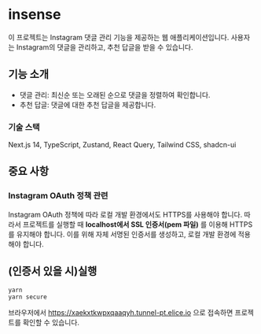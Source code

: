 # insense
이 프로젝트는 Instagram 댓글 관리 기능을 제공하는 웹 애플리케이션입니다. 사용자는 Instagram의 댓글을 관리하고, 추천 답글을 받을 수 있습니다.

## 기능 소개
- 댓글 관리: 최신순 또는 오래된 순으로 댓글을 정렬하여 확인합니다.
- 추천 답글: 댓글에 대한 추천 답글을 제공합니다.

### 기술 스택
Next.js 14, TypeScript, Zustand, React Query, Tailwind CSS, shadcn-ui

## 중요 사항
### Instagram OAuth 정책 관련
Instagram OAuth 정책에 따라 로컬 개발 환경에서도 HTTPS를 사용해야 합니다. 따라서 프로젝트를 실행할 때 **localhost에서 SSL 인증서(pem 파일)** 를 이용해 HTTPS를 유지해야 합니다. 이를 위해 자체 서명된 인증서를 생성하고, 로컬 개발 환경에 적용해야 합니다.

## (인증서 있을 시)실행
```
yarn
yarn secure
```



브라우저에서 https://xaekxtkwpxqaaqyh.tunnel-pt.elice.io 으로 접속하면 프로젝트를 확인할 수 있습니다.
